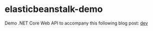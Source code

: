 # elasticbeanstalk-demo
Demo .NET Core Web API to accompany this following blog post: [dev](dev.to)
